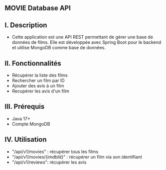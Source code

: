 MOVIE Database API
-

I. Description
-
- Cette application est une API REST permettant de gérer 
une base de données de films. Elle est développée avec Spring Boot pour le backend
et utilise MongoDB comme base de données.

II. Fonctionnalités
-
- Récupérer la liste des films
- Rechercher un film par ID
- Ajouter des avis à un film 
- Recupérer les avis d'un film

III. Prérequis
- 
- Java 17+
- Compte MongoDB 

IV. Utilisation
- 
- "/api/v1/movies" : récupérer tous les films
- "/api/v1/movies/{imdbId}" : récupérer un film via son identifiant
- "/api/v1/reviews": récupérer les avis